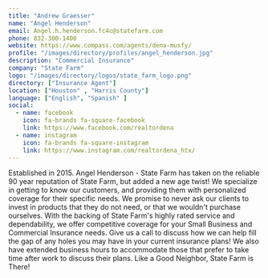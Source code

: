 ```yaml
---
title: "Andrew Graesser"
name: "Angel Henderson"
email: Angel.h.henderson.fc4c@statefarm.com
phone: 832-300-1400
website: https://www.compass.com/agents/dena-musfy/
profile: "/images/directory/profiles/angel_henderson.jpg"
description: "Commercial Insurance"
company: "State Farm"
logo: "/images/directory/logos/state_farm_logo.png"
directory: ["Insurance Agent"]
location: ["Houston" , "Harris County"]
language: ["English", "Spanish" ]
social:
  - name: facebook
    icon: fa-brands fa-square-facebook
    link: https://www.facebook.com/realtordena
  - name: instagram
    icon: fa-brands fa-square-instagram
    link: https://www.instagram.com/realtordena_htx/
---
```

Established in 2015. Angel Henderson - State Farm has taken on the reliable 90 year reputation of State Farm, but added a new age twist! We specialize in getting to know our customers, and providing them with personalized coverage for their specific needs. We promise to never ask our clients to invest in products that they do not need, or that we wouldn't purchase ourselves. With the backing of State Farm's highly rated service and dependability, we offer competitive coverage for your Small Business and Commercial Insurance needs. Give us a call to discuss how we can help fill the gap of any holes you may have in your current insurance plans! We also have extended business hours to accommodate those that prefer to take time after work to discuss their plans. Like a Good Neighbor, State Farm is There!
